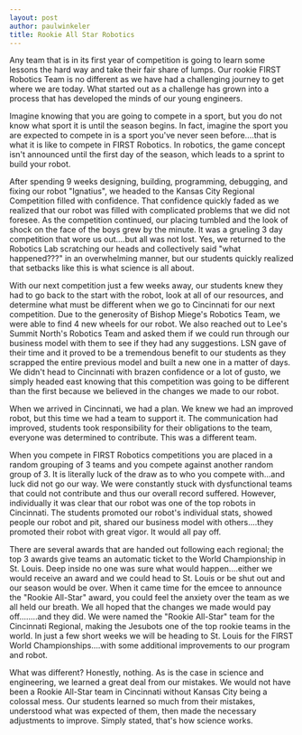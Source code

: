 ```yaml
---
layout: post
author: paulwinkeler
title: Rookie All Star Robotics
---
```


Any team that is in its first year of competition is going to learn some lessons the hard way and take their fair share of lumps.  Our rookie FIRST Robotics Team is no different as we have had a challenging journey to get where we are today.  What started out as a challenge has grown into a process that has developed the minds of our young engineers.  

Imagine knowing that you are going to compete in a sport, but you do not know what sport it is until the season begins.  In fact, imagine the sport you are expected to compete in is a sport you've never seen before....that is what it is like to compete in FIRST Robotics.  In robotics, the game concept isn't announced until the first day of the season, which leads to a sprint to build your robot.  

After spending 9 weeks designing, building, programming, debugging, and fixing our robot "Ignatius", we headed to the Kansas City Regional Competition filled with confidence.  That confidence quickly faded as we realized that our robot was filled with complicated problems that we did not foresee.  As the competition continued, our placing tumbled and the look of shock on the face of the boys grew by the minute.  It was a grueling 3 day competition that wore us out....but all was not lost.  Yes, we returned to the Robotics Lab scratching our heads and collectively said "what happened???" in an overwhelming manner, but our students quickly realized that setbacks like this is what science is all about.  

With our next competition just a few weeks away, our students knew they had to go back to the start with the robot, look at all of our resources, and determine what must be different when we go to Cincinnati for our next competition.  Due to the generosity of Bishop Miege's Robotics Team, we were able to find 4 new wheels for our robot.  We also reached out to Lee's Summit North's Robotics Team and asked them if we could run through our business model with them to see if they had any suggestions.  LSN gave of their time and it proved to be a tremendous benefit to our students as they scrapped the entire previous model and built a new one in a matter of days.  We didn't head to Cincinnati with brazen confidence or a lot of gusto, we simply headed east knowing that this competition was going to be different than the first because we believed in the changes we made to our robot.

When we arrived in Cincinnati, we had a plan.  We knew we had an improved robot, but this time we had a team to support it.  The communication had improved, students took responsibility for their obligations to the team, everyone was determined to contribute.  This was a different team.

When you compete in FIRST Robotics competitions you are placed in a random grouping of 3 teams and you compete against another random group of 3.  It is literally luck of the draw as to who you compete with...and luck did not go our way.  We were constantly stuck with dysfunctional teams that could not contribute and thus our overall record suffered.  However, individually it was clear that our robot was one of the top robots in Cincinnati.  The students promoted our robot's individual stats, showed people our robot and pit, shared our business model with others....they promoted their robot with great vigor.  It would all pay off.

There are several awards that are handed out following each regional; the top 3 awards give teams an automatic ticket to the World Championship in St. Louis.  Deep inside no one was sure what would happen....either we would receive an award and we could head to St. Louis or be shut out and our season would be over.  When it came time for the emcee to announce the "Rookie All-Star" award, you could feel the anxiety over the team as we all held our breath.  We all hoped that the changes we made would pay off........and they did.  We were named the "Rookie All-Star" team for the Cincinnati Regional, making the Jesubots one of the top rookie teams in the world.  In just a few short weeks we will be heading to St. Louis for the FIRST World Championships....with some additional improvements to our program and robot.

What was different?  Honestly, nothing.  As is the case in science and engineering, we learned a great deal from our mistakes.  We would not have been a Rookie All-Star team in Cincinnati without Kansas City being a colossal mess.  Our students learned so much from their mistakes, understood what was expected of them, then made the necessary adjustments to improve.  Simply stated, that's how science works.